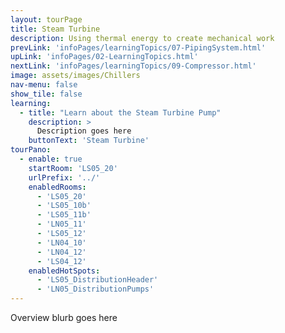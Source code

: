 ```yaml
---
layout: tourPage
title: Steam Turbine
description: Using thermal energy to create mechanical work
prevLink: 'infoPages/learningTopics/07-PipingSystem.html'
upLink: 'infoPages/02-LearningTopics.html'
nextLink: 'infoPages/learningTopics/09-Compressor.html'
image: assets/images/Chillers
nav-menu: false
show_tile: false
learning:
  - title: "Learn about the Steam Turbine Pump"
    description: >
      Description goes here
    buttonText: 'Steam Turbine'
tourPano:
  - enable: true
    startRoom: 'LS05_20'
    urlPrefix: '../'
    enabledRooms:
      - 'LS05_20'
      - 'LS05_10b'
      - 'LS05_11b'
      - 'LN05_11'
      - 'LS05_12'
      - 'LN04_10'
      - 'LN04_12'
      - 'LS04_12'
    enabledHotSpots:
      - 'LS05_DistributionHeader'
      - 'LN05_DistributionPumps'
---
```

Overview blurb goes here
